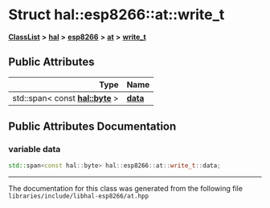 

# Struct hal::esp8266::at::write\_t



[**ClassList**](annotated.md) **>** [**hal**](namespacehal.md) **>** [**esp8266**](namespacehal_1_1esp8266.md) **>** [**at**](classhal_1_1esp8266_1_1at.md) **>** [**write\_t**](structhal_1_1esp8266_1_1at_1_1write__t.md)


























## Public Attributes

| Type | Name |
| ---: | :--- |
|  std::span&lt; const [**hal::byte**](namespacehal.md#typedef-byte) &gt; | [**data**](#variable-data)  <br> |












































## Public Attributes Documentation




### variable data 

```C++
std::span<const hal::byte> hal::esp8266::at::write_t::data;
```




------------------------------
The documentation for this class was generated from the following file `libraries/include/libhal-esp8266/at.hpp`

